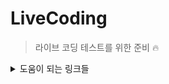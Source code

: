 # LiveCoding

> 라이브 코딩 테스트를 위한 준비 🔥

<details>
  <summary>도움이 되는 링크들</summary>

- LeetCode

  - [Top Interview Question : Easy](https://leetcode.com/explore/featured/card/top-interview-questions-easy/)
  - [Top Interview Question : Medium](https://leetcode.com/explore/interview/card/top-interview-questions-medium/)
  - [30DaysOfJavascript](https://leetcode.com/studyplan/30-days-of-javascript/)

- 승지니어 유튜브
  - [기본편](https://www.youtube.com/playlist?list=PL2mzT_U4XxDm7p6g1o3KeQMsyRLfzSaVW)
  - [실전편](https://www.youtube.com/playlist?list=PL2mzT_U4XxDl8PP-jMk4rt6BPzBtS__pQ)

</details>
